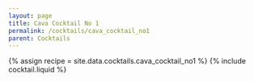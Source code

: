 ```yaml
---
layout: page
title: Cava Cocktail No 1
permalink: /cocktails/cava_cocktail_no1
parent: Cocktails
---
```

{% assign recipe = site.data.cocktails.cava_cocktail_no1 %}
{% include cocktail.liquid %}